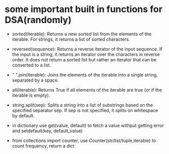 # some important built in functions for DSA(randomly)

- sorted(iterable): Returns a new sorted list from the elements of the iterable. For strings, it returns a list of sorted characters.

- reversed(sequence): Returns a reverse iterator of the input sequence. If the input is a string, it returns an iterator over the characters in reverse order. It does not return a sorted list but rather an iterator that can be converted to a list.

- " ".join(iterable): Joins the elements of the iterable into a single string, separated by a space.

- all(iterable): Returns True if all elements of the iterable are true (or if the iterable is empty).

- string.split(sep): Splits a string into a list of substrings based on the specified separator sep. If sep is not specified, it splits on whitespace by default.

- in dictionary use get(value, default) to fetch a value withput getting error and setdefault(key, default_value)

-  from collections import counter, use Counter(str/list/tuple,iterable) to count frequency, return a dict





